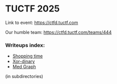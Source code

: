 # TUCTF 2025

Link to event: https://ctfd.tuctf.com

Our humble team: https://ctfd.tuctf.com/teams/444

### Writeups index:
* [Shopping time](https://github.com/rux-one/tuctf-2025-writeups/tree/main/shopping-time)
* [Xor-dinary](https://github.com/rux-one/tuctf-2025-writeups/tree/main/xor-dinary)
* [Med Graph](https://github.com/rux-one/tuctf-2025-writeups/tree/main/med-graph)

(in subdirectories)

